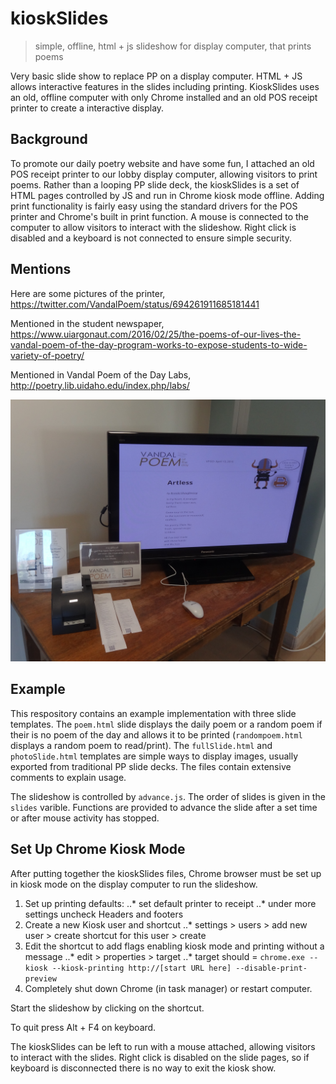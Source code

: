 # kioskSlides

> simple, offline, html + js slideshow for display computer, that prints poems

Very basic slide show to replace PP on a display computer. HTML + JS allows interactive features in the slides including printing. KioskSlides uses an old, offline computer with only Chrome installed and an old POS receipt printer to create a interactive display.

## Background 

To promote our daily poetry website and have some fun, I attached an old POS receipt printer to our lobby display computer, allowing visitors to print poems. Rather than a looping PP slide deck, the kioskSlides is a set of HTML pages controlled by JS and run in Chrome kiosk mode offline. Adding print functionality is fairly easy using the standard drivers for the POS printer and Chrome's built in print function. A mouse is connected to the computer to allow visitors to interact with the slideshow. Right click is disabled and a keyboard is not connected to ensure simple security.    

## Mentions 

Here are some pictures of the printer, https://twitter.com/VandalPoem/status/694261911685181441

Mentioned in the student newspaper, https://www.uiargonaut.com/2016/02/25/the-poems-of-our-lives-the-vandal-poem-of-the-day-program-works-to-expose-students-to-wide-variety-of-poetry/

Mentioned in Vandal Poem of the Day Labs, http://poetry.lib.uidaho.edu/index.php/labs/

![kiosk printer](kioskSlides.JPG)

## Example

This respository contains an example implementation with three slide templates. The `poem.html` slide displays the daily poem or a random poem if their is no poem of the day and allows it to be printed (`randompoem.html` displays a random poem to read/print). The `fullSlide.html` and `photoSlide.html` templates are simple ways to display images, usually exported from traditional PP slide decks. The files contain extensive comments to explain usage. 

The slideshow is controlled by `advance.js`. The order of slides is given in the `slides` varible. Functions are provided to advance the slide after a set time or after mouse activity has stopped. 

## Set Up Chrome Kiosk Mode

After putting together the kioskSlides files, Chrome browser must be set up in kiosk mode on the display computer to run the slideshow. 

1. Set up printing defaults: 
..* set default printer to receipt
..* under more settings uncheck Headers and footers
2. Create a new Kiosk user and shortcut
..* settings > users > add new user > create shortcut for this user > create
3. Edit the shortcut to add flags enabling kiosk mode and printing without a message 
..* edit > properties > target
..* target should = `chrome.exe --kiosk --kiosk-printing http://[start URL here] --disable-print-preview`
4. Completely shut down Chrome (in task manager) or restart computer.

Start the slideshow by clicking on the shortcut.

To quit press Alt + F4 on keyboard. 

The kioskSlides can be left to run with a mouse attached, allowing visitors to interact with the slides. Right click is disabled on the slide pages, so if keyboard is disconnected there is no way to exit the kiosk show.


